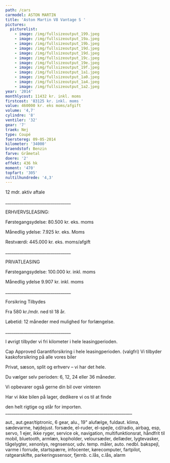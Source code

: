 ```yaml
---
path: /cars
carmodel: ASTON MARTIN
title: 'Aston Martin V8 Vantage S '
pictures:
  picturelist:
    - image: /img/fullsizeoutput_199.jpeg
    - image: /img/fullsizeoutput_19a.jpeg
    - image: /img/fullsizeoutput_19b.jpeg
    - image: /img/fullsizeoutput_19d.jpeg
    - image: /img/fullsizeoutput_19d.jpeg
    - image: /img/fullsizeoutput_19c.jpeg
    - image: /img/fullsizeoutput_19e.jpeg
    - image: /img/fullsizeoutput_19f.jpeg
    - image: /img/fullsizeoutput_1a1.jpeg
    - image: /img/fullsizeoutput_1a0.jpeg
    - image: /img/fullsizeoutput_1a4.jpeg
    - image: /img/fullsizeoutput_1a2.jpeg
year: '2014'
monthlycost: 11432 kr. inkl. moms
firstcost: '83125 kr. inkl. moms '
value: 460000 kr. eks moms/afgift
volume: '4,7'
cylindre: '8'
ventiler: '32'
gear: '7'
traek: Nej
type: Coupé
foerstereg: 09-05-2014
kilometer: '34000'
braendstof: Benzin
farve: Gråmetal
doere: '2'
effekt: 436 hk
moment: '470'
topfart: '305'
nultilhundrede: '4,3'
---
```

12 mdr. aktiv aftale 



\_\_\_\_\_\_\_\_\_\_\_\_\_\_\_\_\_\_\_\_\_\_\_\_\_\_\_\_\_\_\_\_

ERHVERVSLEASING:

Førstegangsydelse: 80.500 kr. eks. moms

Månedlig ydelse: 7.925 kr. eks. Moms

Restværdi: 445.000 kr. eks. moms/afgift

\_\_\_\_\_\_\_\_\_\_\_\_\_\_\_\_\_\_\_\_\_\_\_\_\_\_\_\_\_\_\_\_

PRIVATLEASING

Førstegangsydelse: 100.000 kr.  inkl. moms

Månedlig ydelse 9.907 kr. inkl. moms

\_\_\_\_\_\_\_\_\_\_\_\_\_\_\_\_\_\_\_\_\_\_\_\_\_\_\_\_\_\_\_\_

Forsikring Tilbydes

Fra 580 kr./mdr. ned til 18 år.

Løbetid: 12 måneder med mulighed for forlængelse.

\_\_\_\_\_\_\_\_\_\_\_\_\_\_\_\_\_\_\_\_\_\_\_\_\_\_\_\_\_\_\_\_

I øvrigt tilbyder vi fri kilometer i hele leasingperioden.

Cap Approved Garantiforsikring i hele leasingperioden. (valgfri) Vi tilbyder kaskoforsikring på alle vores biler

Privat, sæson, split og erhverv – vi har det hele.

Du vælger selv perioden: 6, 12, 24 eller 36 måneder.

Vi opbevarer også gerne din bil over vinteren

Har vi ikke bilen på lager, dedikere vi os til at finde

den helt rigtige og står for importen. \
\_\_\_\_\_\_\_\_\_\_\_\_\_\_\_\_\_\_\_\_\_\_\_\_\_\_\_\_\_\_\_\_\_\_\_\_\_\_\_\_\_\_\_\_\_\_\_\_\_\_\_\_\_\_\_\_\_\_\_\_\_\_

aut., aut.gear/tiptronic, 6 gear, alu., 19" alufælge, fuldaut. klima, sædevarme, højdejust. forsæde, el-ruder, el-spejle, cd/radio, airbag, esp, servo, 1 ejer, ikke ryger, service ok, navigation, multifunktionsrat, håndfrit til mobil, bluetooth, armlæn, kopholder, veloursæder, dellæder, lygtevasker, tågelygter, xenonlys, regnsensor, udv. temp. måler, auto. nedbl. bakspejl, varme i forrude, startspærre, infocenter, kørecomputer, fartpilot, ratgearskifte, parkeringssensor, fjernb. c.lås, c.lås, alarm
